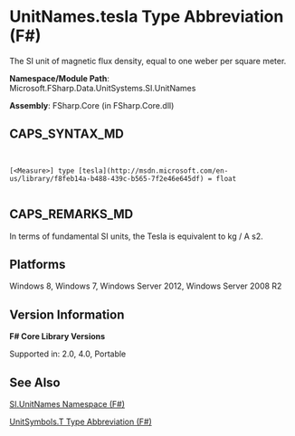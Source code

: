 # UnitNames.tesla Type Abbreviation (F#)

The SI unit of magnetic flux density, equal to one weber per square meter.

**Namespace/Module Path**: Microsoft.FSharp.Data.UnitSystems.SI.UnitNames

**Assembly**: FSharp.Core (in FSharp.Core.dll)


## CAPS_SYNTAX_MD



```


[<Measure>] type [tesla](http://msdn.microsoft.com/en-us/library/f8feb14a-b488-439c-b565-7f2e46e645df) = float


```



## CAPS_REMARKS_MD
In terms of fundamental SI units, the Tesla is equivalent to kg / A s2.


## Platforms
Windows 8, Windows 7, Windows Server 2012, Windows Server 2008 R2


## Version Information
**F# Core Library Versions**

Supported in: 2.0, 4.0, Portable




## See Also
[SI.UnitNames Namespace &#40;F&#35;&#41;](SI.UnitNames+Namespace+%28F%23%29.md)

[UnitSymbols.T Type Abbreviation &#40;F&#35;&#41;](UnitSymbols.T+Type+Abbreviation+%28F%23%29.md)

